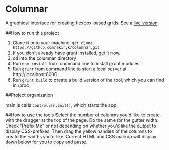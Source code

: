 # Columnar

A graphical interface for creating flexbox-based grids. See a [live version](http://akiryk.github.io/projects/columnar/). 

##How to run this project

1. Clone it onto your machine: `git clone https://github.com/akiryk/columnar.git`
2. If you don't already have grunt installed, [get it now](http://gruntjs.com/).
3. cd into the columnar directory
4. Run `npm install` from command line to install grunt modules. 
5. Run `grunt` from command line to start a local server at http://localhost:8000
6. Run `grunt build` to create a build version of the tool, which you can find in /prod.

##Project organization

main.js calls `Controller.init()`, which starts the app. 

##How to use the tools
Select the number of columns you'd like to create with the dragger at the top of the page. Do the same for the gutter width. Check "Prefix Me" or not depending on whether you'd like the output to display CSS-prefixes. Then drag the yellow handles of the columns to create the widths you'd like. Correct HTML and CSS markup will display down below for you to copy and paste.

